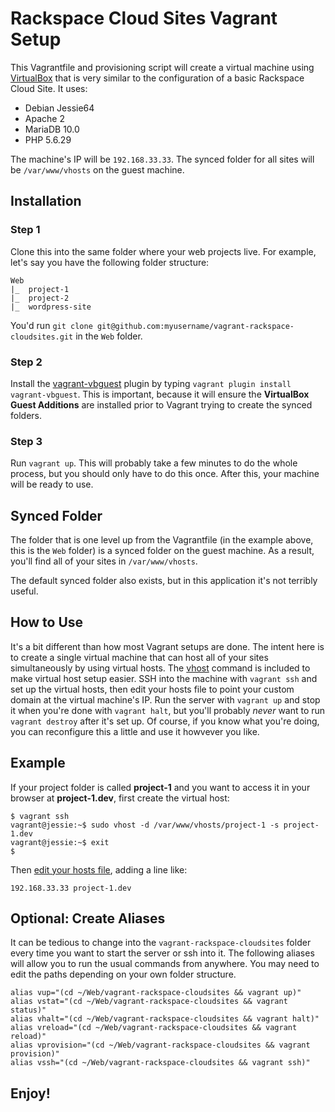 # Rackspace Cloud Sites Vagrant Setup

This Vagrantfile and provisioning script will create a virtual machine using [VirtualBox](https://www.virtualbox.org/wiki/Downloads) that is very similar to the configuration of a basic Rackspace Cloud Site. It uses:

- Debian Jessie64
- Apache 2
- MariaDB 10.0
- PHP 5.6.29

The machine's IP will be `192.168.33.33`.
The synced folder for all sites will be `/var/www/vhosts` on the guest machine.

## Installation

### Step 1
Clone this into the same folder where your web projects live. For example, let's say you have the following folder structure:

```
Web
|_  project-1
|_  project-2
|_  wordpress-site
```

You'd run `git clone git@github.com:myusername/vagrant-rackspace-cloudsites.git` in the `Web` folder.

### Step 2
Install the [vagrant-vbguest](https://github.com/dotless-de/vagrant-vbguest) plugin by typing `vagrant plugin install vagrant-vbguest`. This is important, because it will ensure the **VirtualBox Guest Additions** are installed prior to Vagrant trying to create the synced folders.

### Step 3
Run `vagrant up`. This will probably take a few minutes to do the whole process, but you should only have to do this once. After this, your machine will be ready to use.

## Synced Folder
The folder that is one level up from the Vagrantfile (in the example above, this is the `Web` folder) is a synced folder on the guest machine. As a result, you'll find all of your sites in `/var/www/vhosts`.

The default synced folder also exists, but in this application it's not terribly useful.

## How to Use
It's a bit different than how most Vagrant setups are done. The intent here is to create a single virtual machine that can host all of your sites simultaneously by using virtual hosts. The [vhost](https://gist.github.com/fideloper/2710970#file-vhost-sh) command is included to make virtual host setup easier. SSH into the machine with `vagrant ssh` and set up the virtual hosts, then edit your hosts file to point your custom domain at the virtual machine's IP. Run the server with `vagrant up` and stop it when you're done with `vagrant halt`, but you'll probably *never* want to run `vagrant destroy` after it's set up. Of course, if you know what you're doing, you can reconfigure this a little and use it howvever you like.

## Example
If your project folder is called **project-1** and you want to access it in your browser at **project-1.dev**, first create the virtual host:

```shell
$ vagrant ssh
vagrant@jessie:~$ sudo vhost -d /var/www/vhosts/project-1 -s project-1.dev
vagrant@jessie:~$ exit
$
```

Then [edit your hosts file](http://www.howtogeek.com/howto/27350/beginner-geek-how-to-edit-your-hosts-file/), adding a line like:
```shell
192.168.33.33 project-1.dev
```

## Optional: Create Aliases
It can be tedious to change into the `vagrant-rackspace-cloudsites` folder every time you want to start the server or ssh into it. The following aliases will allow you to run the usual commands from anywhere. You may need to edit the paths depending on your own folder structure.

```
alias vup="(cd ~/Web/vagrant-rackspace-cloudsites && vagrant up)"
alias vstat="(cd ~/Web/vagrant-rackspace-cloudsites && vagrant status)"
alias vhalt="(cd ~/Web/vagrant-rackspace-cloudsites && vagrant halt)"
alias vreload="(cd ~/Web/vagrant-rackspace-cloudsites && vagrant reload)"
alias vprovision="(cd ~/Web/vagrant-rackspace-cloudsites && vagrant provision)"
alias vssh="(cd ~/Web/vagrant-rackspace-cloudsites && vagrant ssh)"
```

## Enjoy!
